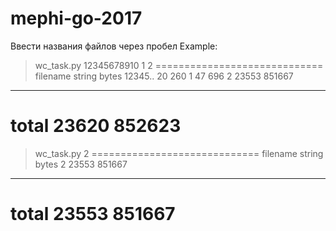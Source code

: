 # mephi-go-2017
Ввести названия файлов через пробел 
Example:
>wc_task.py 12345678910 1 2
=============================
filename        string  bytes
12345..         20      260
1               47      696
2               23553   851667
-----------------------------
total            23620   852623
=============================

>wc_task.py 2
=============================
filename        string  bytes
2               23553   851667
-----------------------------
total            23553   851667
=============================
